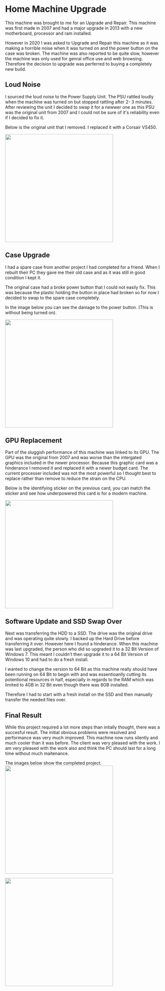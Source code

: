 # Home Machine Upgrade

This machine was brought to me for an Upgrade and Repair. This machine was first made in 2007 and had a major upgrade in 2013 with a new motherboard, processor and ram installed. 

However in 2020 I was asked to Upgrade and Repair this machine as it was making a horrible noise when it was turned on and the power button on the case was broken. The machine was also reported to be quite slow, however the machine was only used for genral office use and web browsing. Therefore the decision to upgrade was perferred to buying a completely new build.

## Loud Noise
I sourced the loud noise to the Power Supply Unit. The PSU rattled loudly when the machine was turned on but stopped rattling after 2- 3 minutes. After reviewing the unit I decided to swap it for a newwer one as this PSU was the original unit from 2007 and I could not be sure of it's reliability even if I decided to fix it.

Below is the original unit that I removed. I replaced it with a Corsair VS450.

<img src="https://github.com/emilyf99ComputerBuildsAndRepairs/Home-Machine-Upgrade/assets/72047699/21e53f9c-e07a-4c37-943f-9bc48400f51a"  width="350px"> 

## Case Upgrade
I had a spare case from another project I had completed for a friend. When I rebuilt their PC they gave me their old case and as it was still in good condition I kept it. 

The original case had a broke power button that I could not easily fix. This was because the plastic holding the button in place had broken so for now I decided to swap to the spare case completely.

In the image below you can see the damage to the power button. (This is without being turned on).

<img src="https://github.com/emilyf99ComputerBuildsAndRepairs/Home-Machine-Upgrade/assets/72047699/aebd7046-2ad2-4584-90a0-b230f790fd30"  width="350px"> 

## GPU Replacement
Part of the sluggish performance of this machine was linked to its GPU. The GPU was the original from 2007 and was worse than the intergated graphics included in the newer processor. Because this graphic card was a hinderance I removed it and replaced it with a newer budget card. The current processer included was not the most powerful so I thought best to replace rather than remove to reduce the strain on the CPU.

Below is the identifying sticker on the previous card, you can match the sticker and see how underpowered this card is for a modern machine.

<img src="https://github.com/emilyf99ComputerBuildsAndRepairs/Home-Machine-Upgrade/assets/72047699/fe1fb8db-7fb9-47ce-b47d-079fbfd5fd97"  width="350px"> 


## Software Update and SSD Swap Over
Next was transferring the HDD to a SSD. The drive was the original drive and was operating quite slowly. I backed up the Hard Drive before transferring it over. However here I found a hinderance. When this machine was last upgraded, the person who did so upgraded it to a 32 Bit Version of Windows 7. This meant I couldn't then upgrade it to a 64 Bit Version of Windows 10 and had to do a fresh install. 

I wanted to change the version to 64 Bit as this machine really should have been running on 64 Bit to begin with and was essentioanlly cutting its potentional resources in half, especially in regards to the RAM which was limited to 4GB in 32 Bit even though there was 8GB installed. 

Therefore I had to start with a fresh install on the SSD and then manually transfer the needed files over. 

## Final Result

While this project required a lot more steps than initally thought, there was a succesful result. The initial obvious problems were resolved and performance was very much improved. This machine now runs silently and much cooler than it was before. The client was very pleased with the work. I am very pleased with the work also and think the PC should last for a long time without much maitenance.

The images below show the completed project.
<br>
<img src="https://github.com/emilyf99ComputerBuildsAndRepairs/Home-Machine-Upgrade/assets/72047699/6ded0b92-f20d-4f29-a65a-9cc2c105d1e2"  width="350px"> 

<img src="https://github.com/emilyf99ComputerBuildsAndRepairs/Home-Machine-Upgrade/assets/72047699/0e97481a-6369-47c7-80ab-fcbf5de26580"  width="350px"> 
